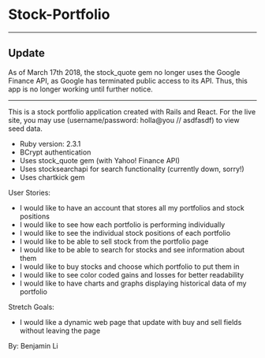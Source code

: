 # Stock-Portfolio

---

## Update
As of March 17th 2018, the stock_quote gem no longer uses the Google Finance API, as Google has terminated public access to its API. Thus, this app is no longer working until further notice.

---

This is a stock portfolio application created with Rails and React. For the live site, you may use (username/password: holla@you // asdfasdf) to view seed data.

* Ruby version: 2.3.1
* BCrypt authentication
* Uses stock_quote gem (with Yahoo! Finance API)
* Uses stocksearchapi for search functionality (currently down, sorry!)
* Uses chartkick gem

User Stories:
* I would like to have an account that stores all my portfolios and stock positions
* I would like to see how each portfolio is performing individually
* I would like to see the individual stock positions of each portfolio
* I would like to be able to sell stock from the portfolio page
* I would like to be able to search for stocks and see information about them
* I would like to buy stocks and choose which portfolio to put them in
* I would like to see color coded gains and losses for better readability
* I would like to have charts and graphs displaying historical data of my portfolio

Stretch Goals:
* I would like a dynamic web page that update with buy and sell fields without leaving the page

By: Benjamin Li
